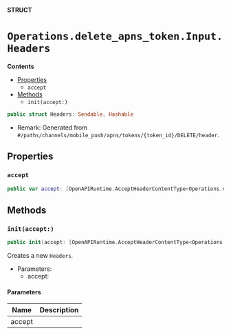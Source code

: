 **STRUCT**

# `Operations.delete_apns_token.Input.Headers`

**Contents**

- [Properties](#properties)
  - `accept`
- [Methods](#methods)
  - `init(accept:)`

```swift
public struct Headers: Sendable, Hashable
```

- Remark: Generated from `#/paths/channels/mobile_push/apns/tokens/{token_id}/DELETE/header`.

## Properties
### `accept`

```swift
public var accept: [OpenAPIRuntime.AcceptHeaderContentType<Operations.delete_apns_token.AcceptableContentType>]
```

## Methods
### `init(accept:)`

```swift
public init(accept: [OpenAPIRuntime.AcceptHeaderContentType<Operations.delete_apns_token.AcceptableContentType>] = .defaultValues())
```

Creates a new `Headers`.

- Parameters:
  - accept:

#### Parameters

| Name | Description |
| ---- | ----------- |
| accept |  |